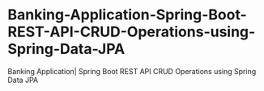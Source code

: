 # Banking-Application-Spring-Boot-REST-API-CRUD-Operations-using-Spring-Data-JPA
Banking Application| Spring Boot REST API CRUD Operations using Spring Data JPA
